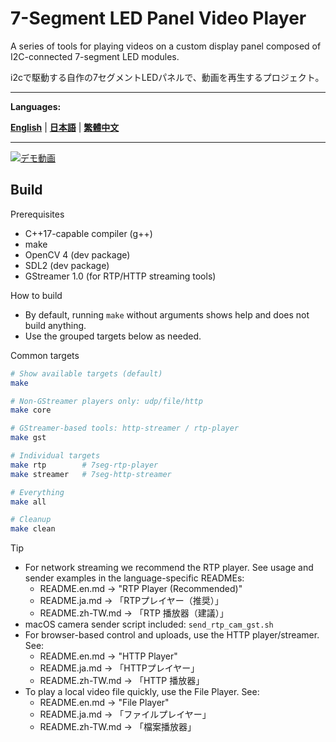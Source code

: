 # 7-Segment LED Panel Video Player

A series of tools for playing videos on a custom display panel composed of I2C-connected 7-segment LED modules.

i2cで駆動する自作の7セグメントLEDパネルで、動画を再生するプロジェクト。

---

**Languages:**

[**English**](README.en.md) | [**日本語**](README.ja.md) | [**繁體中文**](README.zh-TW.md)

---

[![デモ動画](./docs/7seg-output_hq.gif)](https://www.instagram.com/reel/DOIo3QTEZs0/?utm_source=ig_web_button_share_sheet)

## Build

Prerequisites
- C++17-capable compiler (g++)
- make
- OpenCV 4 (dev package)
- SDL2 (dev package)
- GStreamer 1.0 (for RTP/HTTP streaming tools)

How to build
- By default, running `make` without arguments shows help and does not build anything.
- Use the grouped targets below as needed.

Common targets
```bash
# Show available targets (default)
make

# Non-GStreamer players only: udp/file/http
make core

# GStreamer-based tools: http-streamer / rtp-player
make gst

# Individual targets
make rtp        # 7seg-rtp-player
make streamer   # 7seg-http-streamer

# Everything
make all

# Cleanup
make clean
```

Tip
- For network streaming we recommend the RTP player. See usage and sender examples in the language-specific READMEs:
	- README.en.md → "RTP Player (Recommended)"
	- README.ja.md → 「RTPプレイヤー（推奨）」
	- README.zh-TW.md → 「RTP 播放器（建議）」
- macOS camera sender script included: `send_rtp_cam_gst.sh`
 - For browser-based control and uploads, use the HTTP player/streamer. See:
	 - README.en.md → "HTTP Player"
	 - README.ja.md → 「HTTPプレイヤー」
	 - README.zh-TW.md → 「HTTP 播放器」
 - To play a local video file quickly, use the File Player. See:
	 - README.en.md → "File Player"
	 - README.ja.md → 「ファイルプレイヤー」
	 - README.zh-TW.md → 「檔案播放器」